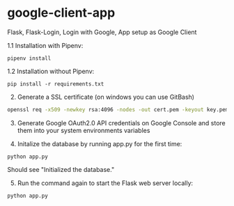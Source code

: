 # google-client-app
Flask, Flask-Login, Login with Google, App setup as Google Client

1.1 Installation with Pipenv:

```
pipenv install
```

1.2 Installation without Pipenv:

```
pip install -r requirements.txt
```

2. Generate a SSL certificate (on windows you can use GitBash)
```bash
openssl req -x509 -newkey rsa:4096 -nodes -out cert.pem -keyout key.pem -days 365
```

3. Generate Google OAuth2.0 API credentials on Google Console and store them into your system environments variables


4. Initalize the database by running app.py for the first time:

```
python app.py
```

Should see "Initialized the database."

5. Run the command again to start the Flask web server locally:

```
python app.py
```
